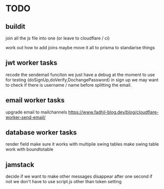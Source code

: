 # TODO

## buildit

join all the js file into one (or leave to cloudflare / ci)

work out how to add joins maybe move it all to prisma to standarise things

## jwt worker tasks

recode the sendemail funciton we just have a debug at the moment to use for testing (doSignUp,doVerify,DochangePassword)
in sign up we may want to check if there is username / name before splitting the email.

## email worker tasks

upgrade email to mailchannels https://www.fadhil-blog.dev/blog/cloudflare-worker-send-email/

## database worker tasks

render field
make sure it works with multipile swing tables
make swing table work with boundtotable

## jamstack

decide if we want to make other messages disappear after one second if not we don't have to use script.js other than token setting
